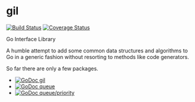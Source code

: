 gil
===

[![Build Status](https://travis-ci.org/joshuarubin/gil.svg?branch=master)](https://travis-ci.org/joshuarubin/gil) [![Coverage Status](https://coveralls.io/repos/joshuarubin/gil/badge.png?branch=master)](https://coveralls.io/r/joshuarubin/gil?branch=master)

Go Interface Library

A humble attempt to add some common data structures and algorithms to Go in a generic fashion without resorting to methods like code generators.

So far there are only a few packages.

- [![GoDoc](https://godoc.org/github.com/joshuarubin/gil?status.png) gil](https://godoc.org/github.com/joshuarubin/gil)
- [![GoDoc](https://godoc.org/github.com/joshuarubin/gil/queue?status.png) queue](http://godoc.org/github.com/joshuarubin/gil/queue)
- [![GoDoc](https://godoc.org/github.com/joshuarubin/gil/queue/priority?status.png) queue/priority](http://godoc.org/github.com/joshuarubin/gil/queue/priority)
